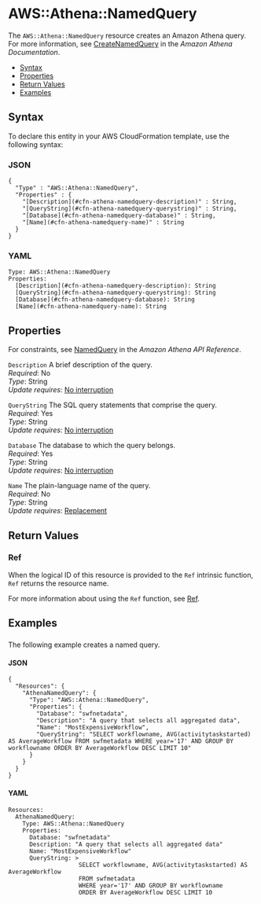 # AWS::Athena::NamedQuery<a name="aws-resource-athena-namedquery"></a>

The `AWS::Athena::NamedQuery` resource creates an Amazon Athena query\. For more information, see [CreateNamedQuery](http://docs.aws.amazon.com/athena/latest/APIReference/API_CreateNamedQuery.html) in the *Amazon Athena Documentation*\.


+ [Syntax](#aws-resource-athena-namedquery-syntax)
+ [Properties](#aws-resource-athena-namedquery-properties)
+ [Return Values](#aws-resource-athena-namedquery-returnvalues)
+ [Examples](#aws-resource-athena-namedquery-examples)

## Syntax<a name="aws-resource-athena-namedquery-syntax"></a>

To declare this entity in your AWS CloudFormation template, use the following syntax:

### JSON<a name="aws-resource-athena-namedquery-syntax.json"></a>

```
{
  "Type" : "AWS::Athena::NamedQuery",
  "Properties" : {
    "[Description](#cfn-athena-namedquery-description)" : String,
    "[QueryString](#cfn-athena-namedquery-querystring)" : String,
    "[Database](#cfn-athena-namedquery-database)" : String,
    "[Name](#cfn-athena-namedquery-name)" : String
  }
}
```

### YAML<a name="aws-resource-athena-namedquery-syntax.yaml"></a>

```
Type: AWS::Athena::NamedQuery
Properties:
  [Description](#cfn-athena-namedquery-description): String
  [QueryString](#cfn-athena-namedquery-querystring): String
  [Database](#cfn-athena-namedquery-database): String
  [Name](#cfn-athena-namedquery-name): String
```

## Properties<a name="aws-resource-athena-namedquery-properties"></a>

For constraints, see [NamedQuery](http://docs.aws.amazon.com/athena/latest/APIReference/API_NamedQuery.html) in the *Amazon Athena API Reference*\.

`Description`  <a name="cfn-athena-namedquery-description"></a>
A brief description of the query\.  
 *Required*: No  
 *Type*: String  
 *Update requires*: [No interruption](using-cfn-updating-stacks-update-behaviors.md#update-no-interrupt) 

`QueryString`  <a name="cfn-athena-namedquery-querystring"></a>
The SQL query statements that comprise the query\.  
 *Required*: Yes  
 *Type*: String  
 *Update requires*: [No interruption](using-cfn-updating-stacks-update-behaviors.md#update-no-interrupt) 

`Database`  <a name="cfn-athena-namedquery-database"></a>
The database to which the query belongs\.  
 *Required*: Yes  
 *Type*: String  
 *Update requires*: [No interruption](using-cfn-updating-stacks-update-behaviors.md#update-no-interrupt) 

`Name`  <a name="cfn-athena-namedquery-name"></a>
The plain\-language name of the query\.  
 *Required*: No  
 *Type*: String  
 *Update requires*: [Replacement](using-cfn-updating-stacks-update-behaviors.md#update-replacement) 

## Return Values<a name="aws-resource-athena-namedquery-returnvalues"></a>

### Ref<a name="w3ab2c21c10d106c11b3"></a>

When the logical ID of this resource is provided to the `Ref` intrinsic function, `Ref` returns the resource name\.

For more information about using the `Ref` function, see [Ref](intrinsic-function-reference-ref.md)\. 

## Examples<a name="aws-resource-athena-namedquery-examples"></a>

### <a name="aws-resource-athena-namedquery-example1"></a>

The following example creates a named query\.

#### JSON<a name="aws-resource-athena-namedquery-example1.json"></a>

```
{
  "Resources": {
    "AthenaNamedQuery": {
      "Type": "AWS::Athena::NamedQuery",
      "Properties": {
        "Database": "swfnetadata",
        "Description": "A query that selects all aggregated data",
        "Name": "MostExpensiveWorkflow",
        "QueryString": "SELECT workflowname, AVG(activitytaskstarted) AS AverageWorkflow FROM swfmetadata WHERE year='17' AND GROUP BY workflowname ORDER BY AverageWorkflow DESC LIMIT 10"
      }
    }
  }
}
```

#### YAML<a name="aws-resource-athena-namedquery-example1.yaml"></a>

```
Resources:
  AthenaNamedQuery:
    Type: AWS::Athena::NamedQuery
    Properties:
      Database: "swfnetadata"
      Description: "A query that selects all aggregated data"
      Name: "MostExpensiveWorkflow"
      QueryString: >
                    SELECT workflowname, AVG(activitytaskstarted) AS AverageWorkflow
                    FROM swfmetadata
                    WHERE year='17' AND GROUP BY workflowname
                    ORDER BY AverageWorkflow DESC LIMIT 10
```